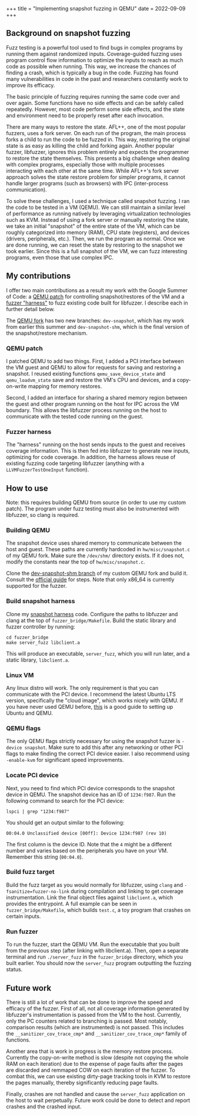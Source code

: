 +++
title = "Implementing snapshot fuzzing in QEMU"
date = 2022-09-09
+++

## Background on snapshot fuzzing

Fuzz testing is a powerful tool used to find bugs in complex programs by running
them against randomized inputs. Coverage-guided fuzzing uses program control
flow information to optimize the inputs to reach as much code as possible when
running. This way, we increase the chances of finding a crash, which is
typically a bug in the code. Fuzzing has found many vulnerabilities in code in
the past and researchers constantly work to improve its efficacy.

The basic principle of fuzzing requires running the same code over and over
again. Some functions have no side effects and can be safely called repeatedly.
However, most code perform some side effects, and the state and environment need
to be properly reset after each invocation.

There are many ways to restore the state. AFL++, one of the most popular
fuzzers, uses a fork server. On each run of the program, the main process forks
a child to run the code to be fuzzed in. This way, restoring the original state
is as easy as killing the child and forking again. Another popular fuzzer,
libfuzzer, ignores this problem entirely and expects the programmer to restore
the state themselves. This presents a big challenge when dealing with complex
programs, especially those with multiple processes interacting with each other
at the same time. While AFL++'s fork server approach solves the state restore
problem for simpler programs, it cannot handle larger programs (such as
browsers) with IPC (inter-process communication).

To solve these challenges, I used a technique called snapshot fuzzing. I ran the
code to be tested in a VM (QEMU). We can still maintain a similar level of
performance as running natively by leveraging virtualization technologies
such as KVM. Instead of using a fork server or manually restoring the state, we
take an initial "snapshot" of the entire state of the VM, which can be roughly
categorized into memory (RAM), CPU state (registers), and devices (drivers,
peripherals, etc.). Then, we run the program as normal. Once we are done
running, we can reset the state by restoring to the snapshot we took earlier.
Since this is a full snapshot of the VM, we can fuzz interesting programs, even
those that use complex IPC.

## My contributions

I offer two main contributions as a result my work with the Google Summer of
Code: a [QEMU patch][github-qemu] for controlling snapshot/restores of the VM
and a [fuzzer "harness"][github-harness] to fuzz existing code built for
libfuzzer. I describe each in further detail below.

The [QEMU fork][github-qemu] has two new branches: `dev-snapshot`, which has my
work from earlier this summer and `dev-snapshot-shm`, which is the final version
of the snapshot/restore mechanism.

### QEMU patch

I patched QEMU to add two things. First, I added a PCI interface between the VM
guest and QEMU to allow for requests for saving and restoring a snapshot. I
reused existing functions `qemu_save_device_state` and `qemu_loadvm_state` save
and restore the VM's CPU and devices, and a copy-on-write mapping for memory
restores.

Second, I added an interface for sharing a shared memory region between the
guest and other program running on the host for IPC across the VM boundary. This
allows the libfuzzer process running on the host to communicate with the tested
code running on the guest.

### Fuzzer harness

The "harness" running on the host sends inputs to the guest and receives
coverage information. This is then fed into libfuzzer to generate new inputs,
optimizing for code coverage. In addition, the harness allows reuse of existing
fuzzing code targeting libfuzzer (anything with a `LLVMFuzzerTestOneInput`
function).

## How to use

Note: this requires building QEMU from source (in order to use my custom patch).
The program under fuzz testing must also be instrumented with libfuzzer, so
clang is required.

### Building QEMU

The snapshot device uses shared memory to communicate between the host and
guest. These paths are currently hardcoded in `hw/misc/snapshot.c` of my QEMU
fork. Make sure the `/dev/shm/` directory exists. If it does not, modify the
constants near the top of `hw/misc/snapshot.c`.

Clone the [dev-snapshot-shm branch][github-qemu] of my custom QEMU fork and
build it. Consult the [official guide][building-qemu] for steps. Note that only
x86_64 is currently supported for the fuzzer.

### Build snapshot harness

Clone my [snapshot harness][github-harness] code. Configure the paths to
libfuzzer and clang at the top of `fuzzer_bridge/Makefile`. Build the static
library and fuzzer controller by running:
```
cd fuzzer_bridge
make server_fuzz libclient.a
```
This will produce an executable, `server_fuzz`, which you will run later, and a
static library, `libclient.a`.

### Linux VM

Any linux distro will work. The only requirement is that you can communicate
with the PCI device. I recommend the latest Ubuntu LTS version, specifically the
"cloud image", which works nicely with QEMU. If you have never used QEMU before,
[this][qemu-ubuntu-article] is a good guide to setting up Ubuntu and QEMU.

### QEMU flags

The only QEMU flags strictly necessary for using the snapshot fuzzer is `-device
snapshot`. Make sure to add this after any networking or other PCI flags to make
finding the correct PCI device easier. I also recommend using `-enable-kvm` for
significant speed improvements.

### Locate PCI device

Next, you need to find which PCI device corresponds to the snapshot device in
QEMU. The snapshot device has an ID of `1234:f987`. Run the following command to
search for the PCI device:
```
lspci | grep "1234:f987"
```

You should get an output similar to the following:
```
00:04.0 Unclassified device [00ff]: Device 1234:f987 (rev 10)
```
The first column is the device ID. Note that the `4` might be a different number
and varies based on the peripherals you have on your VM. Remember this string
(`00:04.0`).

### Build fuzz target

Build the fuzz target as you would normally for libfuzzer, using `clang` and
`-fsanitize=fuzzer-no-link` during compilation and linking to get coverage
instrumentation. Link the final object files against `libclient.a`, which
provides the entrypoint. A full example can be seen in `fuzzer_bridge/Makefile`,
which builds `test.c`, a toy program that crashes on certain inputs.

### Run fuzzer

To run the fuzzer, start the QEMU VM. Run the executable that you built from the
previous step (after linking with libclient.a). Then, open a separate terminal
and run `./server_fuzz` in the `fuzzer_bridge` directory, which you built
earlier. You should now the `server_fuzz` program outputting the fuzzing status.

## Future work

There is still a lot of work that can be done to improve the speed and efficacy
of the fuzzer. First of all, not all coverage information generated by
libfuzzer's instrumentation is passed from the VM to the host. Currently, only
the PC counters related to branching is passed. Most notably, comparison results
(which are instrumented) is not passed. This includes the
`__sanitizer_cov_trace_cmp*` and `__sanitizer_cov_trace_cmp*` family of functions.

Another area that is work in progress is the memory restore process. Currently
the copy-on-write method is slow (despite not copying the whole RAM on each
iteration) due to the expense of page faults after the pages are discarded and
remmaped COW on each iteration of the fuzzer. To combat this, we can use
existing dirty-page tracking tools in KVM to restore the pages manually, thereby
significantly reducing page faults.

Finally, crashes are not handled and cause the `server_fuzz` application on the
host to wait perpetually. Future work could be done to detect and report crashes
and the crashed input.


[building-qemu]:       https://wiki.qemu.org/Hosts/Linux#Building_QEMU_for_Linux
[github-harness]:      https://github.com/richyliu/qemu-fuzzing
[github-qemu]:         https://github.com/richyliu/neojetset-qemu/tree/dev-snapshot-shm
[qemu-ubuntu-article]: https://powersj.io/posts/ubuntu-qemu-cli/
